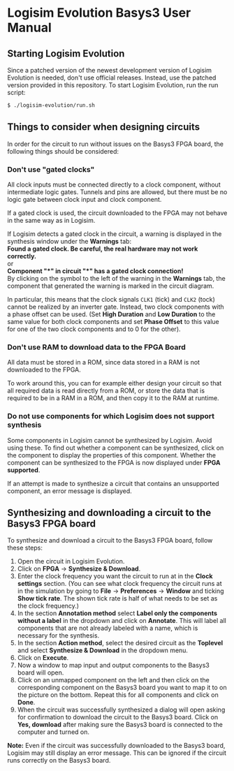 # Logisim Evolution Basys3 User Manual

## Starting Logisim Evolution

Since a patched version of the newest development version of Logisim Evolution is needed, don't use official releases. Instead, use the patched version provided in this repository. To start Logisim Evolution, run the run script:
```bash
$ ./logisim-evolution/run.sh
```

## Things to consider when designing circuits

In order for the circuit to run without issues on the Basys3 FPGA board, the following things should be considered:

### Don't use "gated clocks"

All clock inputs must be connected directly to a clock component, without intermediate logic gates. Tunnels and pins are allowed, but there must be no logic gate between clock input and clock component.

If a gated clock is used, the circuit downloaded to the FPGA may not behave in the same way as in Logisim.

If Logisim detects a gated clock in the circuit, a warning is displayed in the synthesis window under the **Warnings** tab:\
**Found a gated clock. Be careful, the real hardware may not work correctly.**\
or \
**Component "\*" in circuit "\*" has a gated clock connection!**\
By clicking on the symbol to the left of the warning in the **Warnings** tab, the component that generated the warning is marked in the circuit diagram.

In particular, this means that the clock signals `CLK1` (tick) and `CLK2` (tock) cannot be realized by an inverter gate. Instead, two clock components with a phase offset can be used. (Set **High Duration** and **Low Duration** to the same value for both clock components and set **Phase Offset** to this value for one of the two clock components and to 0 for the other).

### Don't use RAM to download data to the FPGA Board

All data must be stored in a ROM, since data stored in a RAM is not downloaded to the FPGA.

To work around this, you can for example either design your circuit so that all required data is read directly from a ROM, or store the data that is required to be in a RAM in a ROM, and then copy it to the RAM at runtime.

### Do not use components for which Logisim does not support synthesis

Some components in Logisim cannot be synthesized by Logisim. Avoid using these. To find out whether a component can be synthesized, click on the component to display the properties of this component. Whether the component can be synthesized to the FPGA is now displayed under **FPGA supported**.

If an attempt is made to synthesize a circuit that contains an unsupported component, an error message is displayed.

## Synthesizing and downloading a circuit to the Basys3 FPGA board

To synthesize and download a circuit to the Basys3 FPGA board, follow these steps:

1. Open the circuit in Logisim Evolution.
2. Click on **FPGA** -> **Synthesize & Download**.
3. Enter the clock frequency you want the circuit to run at in the **Clock settings** section. (You can see what clock frequency the circuit runs at in the simulation by going to **File** -> **Preferences** -> **Window** and ticking **Show tick rate**. The shown tick rate is half of what needs to be set as the clock frequency.)
4. In the section **Annotation method** select **Label only the components without a label** in the dropdown and click on **Annotate**. This will label all components that are not already labeled with a name, which is necessary for the synthesis.
5. In the section **Action method**, select the desired circuit as the **Toplevel** and select **Synthesize & Download** in the dropdown menu.
6. Click on **Execute**.
7. Now a window to map input and output components to the Basys3 board will open. 
8. Click on an unmapped component on the left and then click on the corresponding component on the Basys3 board you want to map it to on the picture on the bottom. Repeat this for all components and click on **Done**.
9. When the circuit was successfully synthesized a dialog will open asking for confirmation to download the circuit to the Basys3 board. Click on **Yes, download** after making sure the Basys3 board is connected to the computer and turned on.

**Note:** Even if the circuit was successfully downloaded to the Basys3 board, Logisim may still display an error message. This can be ignored if the circuit runs correctly on the Basys3 board.
